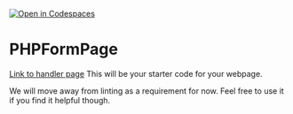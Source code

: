 [![Open in Codespaces](https://classroom.github.com/assets/launch-codespace-f4981d0f882b2a3f0472912d15f9806d57e124e0fc890972558857b51b24a6f9.svg)](https://classroom.github.com/open-in-codespaces?assignment_repo_id=10268061)
# PHPFormPage
[Link to handler page](https://shh-ics.github.io/php-form-handler-Kaidyn-Doshi/index.php)
This will be your starter code for your webpage.

We will move away from linting as a requirement for now.  Feel free to use it if you find it helpful though.
